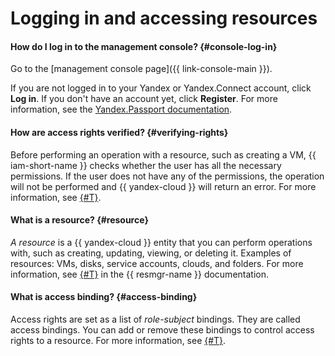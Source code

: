 # Logging in and accessing resources

#### How do I log in to the management console? {#console-log-in}

Go to the [management console page]({{ link-console-main }}).

If you are not logged in to your Yandex or Yandex.Connect account, click **Log in**. If you don't have an account yet, click **Register**. For more information, see the [Yandex.Passport documentation](https://yandex.com/support/passport/auth.html).

#### How are access rights verified? {#verifying-rights}

Before performing an operation with a resource, such as creating a VM, {{ iam-short-name }} checks whether the user has all the necessary permissions. If the user does not have any of the permissions, the operation will not be performed and {{ yandex-cloud }} will return an error. For more information, see [{#T}](../concepts/access-control/index.md).

#### What is a resource? {#resource}

_A resource_ is a {{ yandex-cloud }} entity that you can perform operations with, such as creating, updating, viewing, or deleting it. Examples of resources: VMs, disks, service accounts, clouds, and folders. For more information, see [{#T}](../../resource-manager/concepts/resources-hierarchy.md) in the {{ resmgr-name }} documentation.

#### What is access binding? {#access-binding}

Access rights are set as a list of _role-subject_ bindings. They are called access bindings. You can add or remove these bindings to control access rights to a resource. For more information, see [{#T}](../concepts/access-control/index.md#access-bindings).

